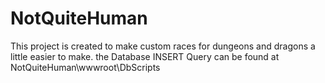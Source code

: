 # NotQuiteHuman
This project is created to make custom races for dungeons and dragons a little easier to make.
the Database INSERT Query can be found at NotQuiteHuman\wwwroot\DbScripts
